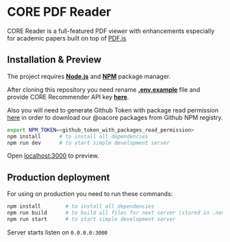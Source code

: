 # CORE PDF Reader

CORE Reader is a full-featured PDF viewer with enhancements especially for academic papers built on top of [PDF.js](https://mozilla.github.io/pdf.js/)

## Installation & Preview

The project requires [**Node.js**][node-download] and
[**NPM**][npm-install] package manager.

After cloning this repository you need rename [**.env.example**][env-file] file and provide CORE Recommender API key [**here**][recommender-api].

Also you will need to generate Github Token with package read permission [here][github-token] in order to download our @oacore packages from Github NPM registry.

```sh
export NPM_TOKEN=<github_token_with_packages_read_permission>
npm install      # to install all dependencies
npm run dev      # to start simple development server
```

Open [localhost:3000](http://localhost:3000) to preview.

## Production deployment

For using on production you need to run these commands:

```sh
npm install        # to install all dependencies
npm run build      # to build all files for next server (stored in .next folder)
npm run start      # to start simple development server
```

Server starts listen on `0.0.0.0:3000`

[github-token]: https://github.com/settings/tokens
[node-download]: https://nodejs.org/en/download/
[npm-install]: https://www.npmjs.com/get-npm
[env-file]: https://github.com/oacore/reader/blob/master/.env.example
[recommender-api]: https://core.ac.uk/recommender/register/

